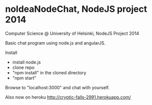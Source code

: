 noIdeaNodeChat, NodeJS project 2014
==============

Computer Science @ University of Helsinki, NodeJS Project 2014

Basic chat program using node.js and angularJS.

Install

<ul>
<li>install node.js</li>
<li>clone repo</li>
<li>"npm install" in the cloned directory</li>
<li>"npm start"</li>
</ul>

Browse to "localhost:3000" and chat with yourself.

Also now on heroku
http://cryptic-falls-2991.herokuapp.com/
